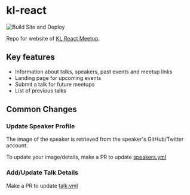 # kl-react

![Build Site and Deploy](https://github.com/malcolm-kee/kl-react/workflows/Build%20Site%20and%20Deploy/badge.svg?branch=master)

Repo for website of [KL React Meetup][kl-react-meetup].

## Key features

- Information about talks, speakers, past events and meetup links
- Landing page for upcoming events
- Submit a talk for future meetups
- List of previous talks

## Common Changes

### Update Speaker Profile

The image of the speaker is retrieved from the speaker's GitHub/Twitter account.

To update your image/details, make a PR to update [speakers.yml](src/data/speaker.yml)

### Add/Update Talk Details

Make a PR to update [talk.yml](src/data/talk.yml)

[kl-react-meetup]: https://www.meetup.com/kl-react/
